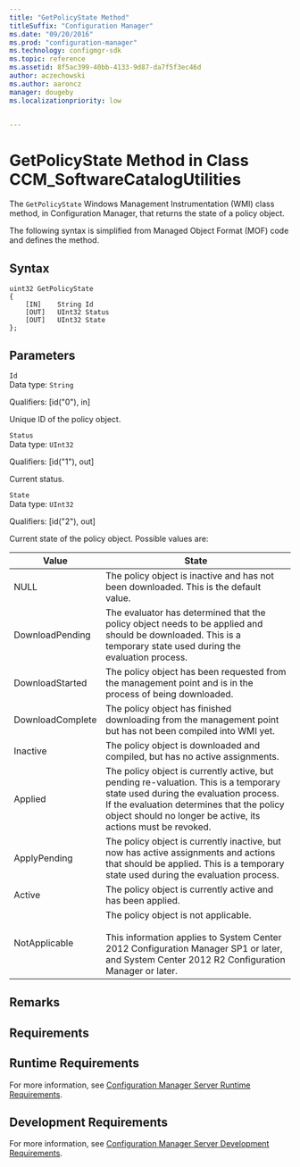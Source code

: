 ```yaml
---
title: "GetPolicyState Method"
titleSuffix: "Configuration Manager"
ms.date: "09/20/2016"
ms.prod: "configuration-manager"
ms.technology: configmgr-sdk
ms.topic: reference
ms.assetid: 8f5ac399-40bb-4133-9d87-da7f5f3ec46d
author: aczechowski
ms.author: aaroncz
manager: dougebyms.localizationpriority: low


---
```

# GetPolicyState Method in Class CCM_SoftwareCatalogUtilities
The `GetPolicyState` Windows Management Instrumentation (WMI) class method, in Configuration Manager, that returns the state of a policy object.   

 The following syntax is simplified from Managed Object Format (MOF) code and defines the method.  

## Syntax  

```  
uint32 GetPolicyState   
{  
    [IN]    String Id  
    [OUT]   UInt32 Status  
    [OUT]   UInt32 State  
};  
```  

## Parameters  
 `Id`  
 Data type: `String`  

 Qualifiers: [id("0"), in]  

 Unique ID of the policy object.   

 `Status`  
 Data type: `UInt32`  

 Qualifiers: [id("1"), out]  

 Current status.  

 `State`  
 Data type: `UInt32`  

 Qualifiers: [id("2"), out]  

 Current state of the policy object. Possible values are:  

|Value|State|  
|-|-|  
|NULL|The policy object is inactive and has not been downloaded. This is the default value.|  
|DownloadPending|The evaluator has determined that the policy object needs to be applied and should be downloaded. This is a temporary state used during the evaluation process.|  
|DownloadStarted|The policy object has been requested from the management point and is in the process of being downloaded.|  
|DownloadComplete|The policy object has finished downloading from the management point but has not been compiled into WMI yet.|  
|Inactive|The policy object is downloaded and compiled, but has no active assignments.|  
|Applied|The policy object is currently active, but pending re-valuation. This is a temporary state used during the evaluation process. If the evaluation determines that the policy object should no longer be active, its actions must be revoked.|  
|ApplyPending|The policy object is currently inactive, but now has active assignments and actions that should be applied. This is a temporary state used during the evaluation process.|  
|Active|The policy object is currently active and has been applied.|  
|NotApplicable|The policy object is not applicable. <br /><br /> This information applies to System Center 2012 Configuration Manager SP1 or later, and System Center 2012 R2 Configuration Manager or later.|  

## Remarks  

## Requirements  

## Runtime Requirements  
 For more information, see [Configuration Manager Server Runtime Requirements](../../../../../develop/core/reqs/server-runtime-requirements.md).  

## Development Requirements  
 For more information, see [Configuration Manager Server Development Requirements](../../../../../develop/core/reqs/server-development-requirements.md).
